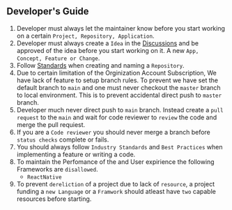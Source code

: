 ## Developer's Guide

1. Developer must always let the maintainer know before you start working on a certain `Project, Repository, Application`.
2. Developer must always create a `Idea` in the [Discussions](https://github.com/orgs/On-Platform/discussions/categories/ideas) and be approved of the idea before you start working on it. A new `App, Concept, Feature or Change`.
3. Follow [Standards](https://github.com/On-Platform/OnPlatform/blob/master/Wiki/Standards/REPOSITORY.md) when creating and naming a `Repository`.
4. Due to certain limitation of the Orginization Account Subscription, We have lack of feature to setup branch rules. To prevent we have set the default branch to `main` and one must never checkout the `master` branch to local environment. This is to prevent accidental direct push to `master` branch.
5. Developer much never direct push to `main` branch. Instead create a `pull request` to the `main` and wait for code reviewer to `review` the code and merge the pull requiest.
6. If you are a `Code reviewer` you should never merge a branch before `status checks` complete or fails.
7. You should always follow `Industry Standards` and `Best Practices` when implementing a feature or writing a code.
8. To maintain the Perfomance of the and User expirience the following Frameworks are `disallowed`.
    + `ReactNative`
9. To prevent `dereliction` of a project due to lack of `resource`, a project funding a `new Language` or a `Framwork` should atleast have `two` capable resources before starting.
